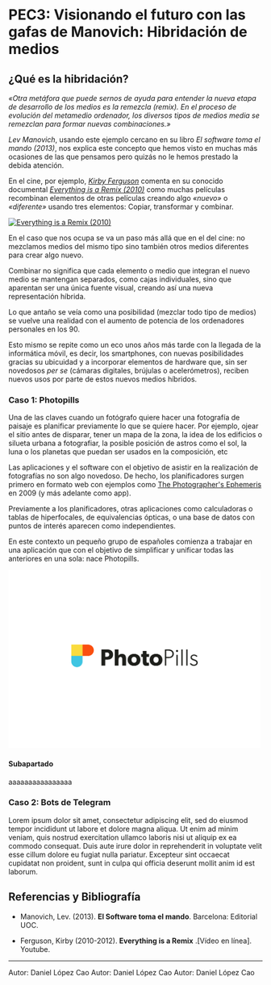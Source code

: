 # PEC3: Visionando el futuro con las gafas de Manovich: Hibridación de medios

## ¿Qué es la hibridación?

*«Otra metáfora que puede sernos de ayuda para entender la nueva etapa de desarrollo de los medios es la remezcla (remix). En el proceso de evolución del metamedio ordenador, los diversos tipos de medios media se remezclan para formar nuevas combinaciones.»*

*Lev Manovich*, usando este ejemplo cercano en su libro *El software toma el mando (2013)*, nos explica este concepto que hemos visto en muchas más ocasiones de las que pensamos pero quizás no le hemos prestado la debida atención.

En el cine, por ejemplo, *[Kirby Ferguson](https://en.wikipedia.org/wiki/Kirby_Ferguson)* comenta en su conocido documental *[Everything is a Remix (2010)](https://youtu.be/nJPERZDfyWc)* como muchas películas recombinan elementos de otras películas creando algo *«nuevo»* o *«diferente»* usando tres elementos: Copiar, transformar y combinar.

[![Everything is a Remix (2010)](http://img.youtube.com/vi/nJPERZDfyWc/0.jpg)](https://youtu.be/nJPERZDfyWc?t=539 "Everything is a Remix (Remastered)")

En el caso que nos ocupa se va un paso más allá que en el del cine: no mezclamos medios del mismo tipo sino también otros medios diferentes para crear algo nuevo.

Combinar no significa que cada elemento o medio que integran el nuevo medio se mantengan separados, como cajas individuales, sino que aparentan ser una única fuente visual, creando así una nueva representación híbrida.

Lo que antaño se veía como una posibilidad (mezclar todo tipo de medios) se vuelve una realidad con el aumento de potencia de los ordenadores personales en los 90.

Esto mismo se repite como un eco unos años más tarde con la llegada de la informática móvil, es decir, los smartphones, con nuevas posibilidades gracias su ubicuidad y a incorporar elementos de hardware que, sin ser novedosos *per se* (cámaras digitales, brújulas o acelerómetros), reciben nuevos usos por parte de estos nuevos medios híbridos.

### Caso 1: Photopills

Una de las claves cuando un fotógrafo quiere hacer una fotografía de paisaje es planificar previamente lo que se quiere hacer. Por ejemplo, ojear el sitio antes de disparar, tener un mapa de la zona, la idea de los edificios o silueta urbana a fotografiar, la posible posición de astros como el sol, la luna o los planetas que puedan ser usados en la composición, etc

Las aplicaciones y el software con el objetivo de asistir en la realización de fotografías no son algo novedoso. De hecho, los planificadores surgen primero en formato web con ejemplos como  [The Photographer's Ephemeris](https://photoephemeris.com/about) en 2009 (y más adelante como app).

Previamente a los planificadores, otras aplicaciones como calculadoras o tablas de hiperfocales, de equivalencias ópticas, o una base de datos con puntos de interés aparecen como independientes.

En este contexto un pequeño grupo de españoles comienza a trabajar en una aplicación que con el objetivo de simplificar y unificar todas las anteriores en una sola: nace Photopills.

<img src="/photopills-presskit/presskit-es/Logos/png/Photopills%20vector%20identity-01.png" width="500px" />

#### Subapartado

aaaaaaaaaaaaaaaa

### Caso 2: Bots de Telegram

Lorem ipsum dolor sit amet, consectetur adipiscing elit, sed do eiusmod tempor incididunt ut labore et dolore magna aliqua. Ut enim ad minim veniam, quis nostrud exercitation ullamco laboris nisi ut aliquip ex ea commodo consequat. Duis aute irure dolor in reprehenderit in voluptate velit esse cillum dolore eu fugiat nulla pariatur. Excepteur sint occaecat cupidatat non proident, sunt in culpa qui officia deserunt mollit anim id est laborum.


## Referencias y Bibliografía

* Manovich, Lev. (2013). **El Software toma el mando**. Barcelona: Editorial UOC. 

* Ferguson, Kirby (2010-2012). **Everything is a Remix** .[Vídeo en línea]. Youtube.

----
Autor: Daniel López Cao
Autor: Daniel López Cao
Autor: Daniel López Cao
